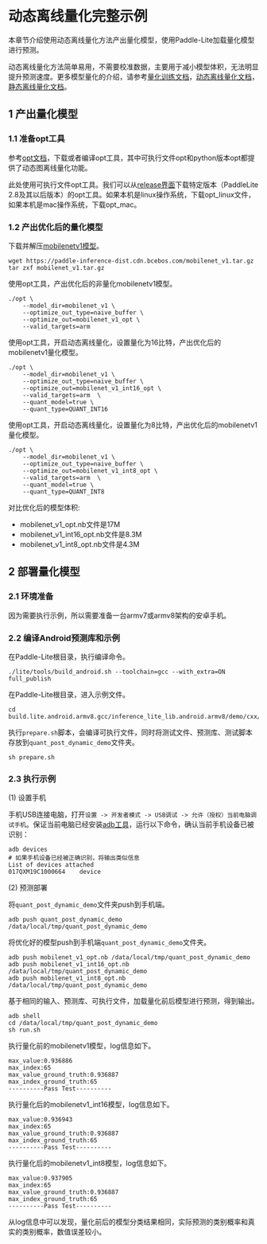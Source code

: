 # 动态离线量化完整示例

本章节介绍使用动态离线量化方法产出量化模型，使用Paddle-Lite加载量化模型进行预测。

动态离线量化方法简单易用，不需要校准数据，主要用于减小模型体积，无法明显提升预测速度。更多模型量化的介绍，请参考[量化训练文档](../user_guides/quant_aware)，[动态离线量化文档](../user_guides/quant_post_dynamic)，[静态离线量化文档](../user_guides/quant_post_static)。

## 1 产出量化模型

### 1.1 准备opt工具

参考[opt文档](../user_guides/model_optimize_tool)，下载或者编译opt工具，其中可执行文件opt和python版本opt都提供了动态图离线量化功能。

此处使用可执行文件opt工具。我们可以从[release界面](https://github.com/PaddlePaddle/Paddle-Lite/releases)下载特定版本（PaddleLite 2.8及其以后版本）的opt工具。如果本机是linux操作系统，下载opt_linux文件，如果本机是mac操作系统，下载opt_mac。

### 1.2 产出优化后的量化模型

下载并解压[mobilenetv1模型](https://paddle-inference-dist.cdn.bcebos.com/mobilenet_v1.tar.gz)。
```
wget https://paddle-inference-dist.cdn.bcebos.com/mobilenet_v1.tar.gz
tar zxf mobilenet_v1.tar.gz
```

使用opt工具，产出优化后的非量化mobilenetv1模型。

```shell
./opt \
    --model_dir=mobilenet_v1 \
    --optimize_out_type=naive_buffer \
    --optimize_out=mobilenet_v1_opt \
    --valid_targets=arm
```

使用opt工具，开启动态离线量化，设置量化为16比特，产出优化后的mobilenetv1量化模型。

```shell
./opt \
    --model_dir=mobilenet_v1 \
    --optimize_out_type=naive_buffer \
    --optimize_out=mobilenet_v1_int16_opt \
    --valid_targets=arm  \
    --quant_model=true \
    --quant_type=QUANT_INT16
```

使用opt工具，开启动态离线量化，设置量化为8比特，产出优化后的mobilenetv1量化模型。

```shell
./opt \
    --model_dir=mobilenet_v1 \
    --optimize_out_type=naive_buffer \
    --optimize_out=mobilenet_v1_int8_opt \
    --valid_targets=arm  \
    --quant_model=true \
    --quant_type=QUANT_INT8
```

对比优化后的模型体积:
* mobilenet_v1_opt.nb文件是17M
* mobilenet_v1_int16_opt.nb文件是8.3M
* mobilenet_v1_int8_opt.nb文件是4.3M

## 2 部署量化模型

### 2.1 环境准备

因为需要执行示例，所以需要准备一台armv7或armv8架构的安卓手机。

### 2.2 编译Android预测库和示例

在Paddle-Lite根目录，执行编译命令。
```
./lite/tools/build_android.sh --toolchain=gcc --with_extra=ON full_publish
```

在Paddle-Lite根目录，进入示例文件。
```
cd build.lite.android.armv8.gcc/inference_lite_lib.android.armv8/demo/cxx/quant_post_dynamic
```

执行`prepare.sh`脚本，会编译可执行文件，同时将测试文件、预测库、测试脚本存放到`quant_post_dynamic_demo`文件夹。
```
sh prepare.sh
```

### 2.3 执行示例

(1) 设置手机

手机USB连接电脑，打开`设置 -> 开发者模式 -> USB调试 -> 允许（授权）当前电脑调试手机`。保证当前电脑已经安装[adb工具](https://developer.android.com/studio/command-line/adb)，运行以下命令，确认当前手机设备已被识别：

``` shell
adb devices
# 如果手机设备已经被正确识别，将输出类似信息
List of devices attached
017QXM19C1000664	device
```

(2) 预测部署

将`quant_post_dynamic_demo`文件夹push到手机端。
```
adb push quant_post_dynamic_demo /data/local/tmp/quant_post_dynamic_demo
```

将优化好的模型push到手机端`quant_post_dynamic_demo`文件夹。
```
adb push mobilenet_v1_opt.nb /data/local/tmp/quant_post_dynamic_demo
adb push mobilenet_v1_int16_opt.nb /data/local/tmp/quant_post_dynamic_demo
adb push mobilenet_v1_int8_opt.nb /data/local/tmp/quant_post_dynamic_demo
```

基于相同的输入、预测库、可执行文件，加载量化前后模型进行预测，得到输出。
```
adb shell
cd /data/local/tmp/quant_post_dynamic_demo
sh run.sh
```

执行量化前的mobilenetv1模型，log信息如下。
```
max_value:0.936886
max_index:65
max_value_ground_truth:0.936887
max_index_ground_truth:65
----------Pass Test----------
```

执行量化后的mobilenetv1_int16模型，log信息如下。
```
max_value:0.936943
max_index:65
max_value_ground_truth:0.936887
max_index_ground_truth:65
----------Pass Test----------
```

执行量化后的mobilenetv1_int8模型，log信息如下。
```
max_value:0.937905
max_index:65
max_value_ground_truth:0.936887
max_index_ground_truth:65
----------Pass Test----------
```

从log信息中可以发现，量化前后的模型分类结果相同，实际预测的类别概率和真实的类别概率，数值误差较小。
